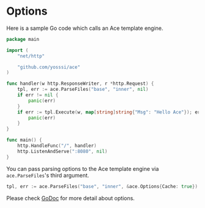 # Options

Here is a sample Go code which calls an Ace template engine.

```go
package main

import (
    "net/http"

    "github.com/yosssi/ace"
)

func handler(w http.ResponseWriter, r *http.Request) {
    tpl, err := ace.ParseFiles("base", "inner", nil)
    if err != nil {
        panic(err)
    }
    if err := tpl.Execute(w, map[string]string{"Msg": "Hello Ace"}); err != nil {
        panic(err)
    }
}

func main() {
    http.HandleFunc("/", handler)
    http.ListenAndServe(":8080", nil)
}
```

You can pass parsing options to the Ace template engine via `ace.ParseFiles`'s third argument.

```go
tpl, err := ace.ParseFiles("base", "inner", &ace.Options{Cache: true})
```

Please check [GoDoc](https://godoc.org/github.com/yosssi/ace#Options) for more detail about options.
